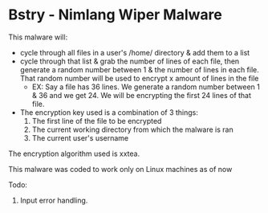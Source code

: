 # Bstry - Nimlang Wiper Malware

This malware will:
* cycle through all files in a user's /home/ directory & add them to a list
* cycle through that list & grab the number of lines of each file, then generate a random number between 1 & the number of lines in each file. That random number will be used to encrypt x amount of lines in the file
  * EX: Say a file has 36 lines. We generate a random number between 1 & 36 and we get 24. We will be encrypting the first 24 lines of that file.
* The encryption key used is a combination of 3 things:
  1. The first line of the file to be encrypted
  2. The current working directory from which the malware is ran
  3. The current user's username

The encryption algorithm used is xxtea.

This malware was coded to work only on Linux machines as of now

Todo:
1. Input error handling.
